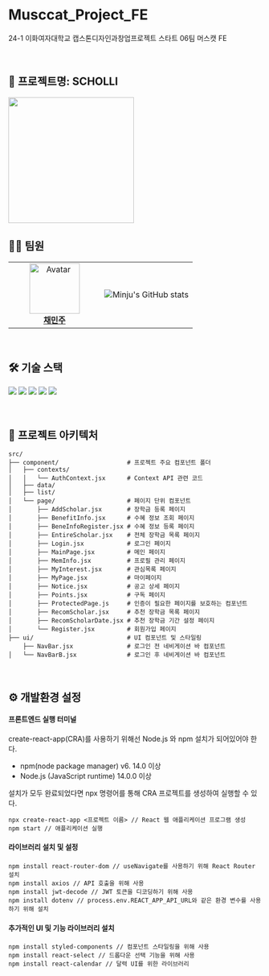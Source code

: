# Musccat_Project_FE
24-1 이화여자대학교 캡스톤디자인과창업프로젝트 스타트 06팀 머스캣 FE

<br>

## 📍 프로젝트명: SCHOLLI

<img src="https://github.com/judymoody59/Musccat_Example/assets/108432112/b8bf2704-748e-4b22-9140-5c4692dd2db9" width="250" height="250" />
<br>


## 👩‍💻 팀원
<table>
    <tr>
        <!-- 프로필 이미지 및 링크 -->
        <td align="center" width="50%">
            <img src="https://avatars.githubusercontent.com/judymoody59" alt="Avatar" width="100px"/>
            <br/>
            <a href="https://github.com/judymoody59"><strong>채민주</strong></a>
        </td>
        <!-- GitHub Stats -->
        <td align="center" width="50%">
            <img src="https://github-readme-stats.vercel.app/api?username=judymoody59&show_icons=true&theme=transparent" alt="Minju's GitHub stats"/>
        </td>
    </tr>
</table>
<br/>

## 🛠️ 기술 스택

<img src="https://img.shields.io/badge/HTML5-E34F26?style=for-the-badge&logo=HTML5&logoColor=white"> <img src="https://img.shields.io/badge/CSS3-1572B6?style=for-the-badge&logo=CSS3&logoColor=white"> <img src="https://img.shields.io/badge/JavaScript-F7DF1E?style=for-the-badge&logo=JavaScript&logoColor=black"> <img src="https://img.shields.io/badge/React-61DAFB?style=for-the-badge&logo=React&logoColor=black"> <img src="https://img.shields.io/badge/Figma-F24E1E?style=for-the-badge&logo=Figma&logoColor=white"> 

<br/>

## 📂 프로젝트 아키텍처

```
src/
├── component/                   # 프로젝트 주요 컴포넌트 폴더
│   ├── contexts/                
│   │   └── AuthContext.jsx      # Context API 관련 코드
│   ├── data/                   
│   ├── list/                    
│   └── page/                    # 페이지 단위 컴포넌트
│       ├── AddScholar.jsx       # 장학금 등록 페이지
│       ├── BenefitInfo.jsx      # 수혜 정보 조회 페이지
│       ├── BeneInfoRegister.jsx # 수혜 정보 등록 페이지
│       ├── EntireScholar.jsx    # 전체 장학금 목록 페이지
│       ├── Login.jsx            # 로그인 페이지
│       ├── MainPage.jsx         # 메인 페이지
│       ├── MemInfo.jsx          # 프로필 관리 페이지
│       ├── MyInterest.jsx       # 관심목록 페이지
│       ├── MyPage.jsx           # 마이페이지
│       ├── Notice.jsx           # 공고 상세 페이지
│       ├── Points.jsx           # 구독 페이지
│       ├── ProtectedPage.js     # 인증이 필요한 페이지를 보호하는 컴포넌트
│       ├── RecomScholar.jsx     # 추천 장학금 목록 페이지
│       ├── RecomScholarDate.jsx # 추천 장학금 기간 설정 페이지
│       └── Register.jsx         # 회원가입 페이지
├── ui/                          # UI 컴포넌트 및 스타일링
    ├── NavBar.jsx               # 로그인 전 네비게이션 바 컴포넌트
│   └── NavBarB.jsx              # 로그인 후 네비게이션 바 컴포넌트
```
<br/>

## ⚙️ 개발환경 설정

#### 프론트엔드 실행 터미널

create-react-app(CRA)를 사용하기 위해선 Node.js 와 npm 설치가 되어있어야 한다.

- npm(node package manager) v6. 14.0 이상
- Node.js (JavaScript runtime) 14.0.0 이상

설치가 모두 완료되었다면 npx 명령어를 통해 CRA 프로젝트를 생성하여 실행할 수 있다.
```
npx create-react-app <프로젝트 이름> // React 웹 애플리케이션 프로그램 생성
npm start // 애플리케이션 실행
```

#### 라이브러리 설치 및 설정
```
npm install react-router-dom // useNavigate를 사용하기 위해 React Router 설치
npm install axios // API 호출을 위해 사용
npm install jwt-decode // JWT 토큰을 디코딩하기 위해 사용
npm install dotenv // process.env.REACT_APP_API_URL와 같은 환경 변수를 사용하기 위해 설치
```

#### 추가적인 UI 및 기능 라이브러리 설치
```
npm install styled-components // 컴포넌트 스타일링을 위해 사용
npm install react-select // 드롭다운 선택 기능을 위해 사용
npm install react-calendar // 달력 UI를 위한 라이브러리
```

